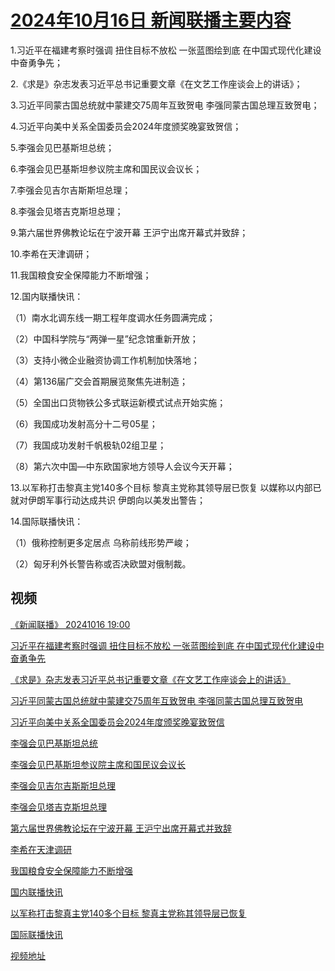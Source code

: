 # [2024年10月16日 新闻联播主要内容](https://tv.cctv.com/lm/xwlb/day/20241016.shtml)

1.习近平在福建考察时强调 扭住目标不放松 一张蓝图绘到底 在中国式现代化建设中奋勇争先；

2.《求是》杂志发表习近平总书记重要文章《在文艺工作座谈会上的讲话》；

3.习近平同蒙古国总统就中蒙建交75周年互致贺电 李强同蒙古国总理互致贺电；

4.习近平向美中关系全国委员会2024年度颁奖晚宴致贺信；

5.李强会见巴基斯坦总统；

6.李强会见巴基斯坦参议院主席和国民议会议长；

7.李强会见吉尔吉斯斯坦总理；

8.李强会见塔吉克斯坦总理；

9.第六届世界佛教论坛在宁波开幕 王沪宁出席开幕式并致辞；

10.李希在天津调研；

11.我国粮食安全保障能力不断增强；

12.国内联播快讯：

（1）南水北调东线一期工程年度调水任务圆满完成；

（2）中国科学院与“两弹一星”纪念馆重新开放；

（3）支持小微企业融资协调工作机制加快落地；

（4）第136届广交会首期展览聚焦先进制造；

（5）全国出口货物铁公多式联运新模式试点开始实施；

（6）我国成功发射高分十二号05星；

（7）我国成功发射千帆极轨02组卫星；

（8）第六次中国—中东欧国家地方领导人会议今天开幕；

13.以军称打击黎真主党140多个目标 黎真主党称其领导层已恢复 以媒称以内部已就对伊朗军事行动达成共识 伊朗向以美发出警告；

14.国际联播快讯：

（1）俄称控制更多定居点 乌称前线形势严峻；

（2）匈牙利外长警告称或否决欧盟对俄制裁。

## 视频

[《新闻联播》 20241016 19:00](https://tv.cctv.com/2024/10/16/VIDEPq43qIF2Lbm7XXFHCaCS241016.shtml)

[习近平在福建考察时强调 扭住目标不放松 一张蓝图绘到底 在中国式现代化建设中奋勇争先](https://tv.cctv.com/2024/10/16/VIDEMLmkz2aHmxRy5Sn8aAnn241016.shtml)

[《求是》杂志发表习近平总书记重要文章《在文艺工作座谈会上的讲话》](https://tv.cctv.com/2024/10/16/VIDEtRiiB2gNWVObF1HJ6hn9241016.shtml)

[习近平同蒙古国总统就中蒙建交75周年互致贺电 李强同蒙古国总理互致贺电](https://tv.cctv.com/2024/10/16/VIDEZ83dnlNRg8S6JNbIcD91241016.shtml)

[习近平向美中关系全国委员会2024年度颁奖晚宴致贺信](https://tv.cctv.com/2024/10/16/VIDEow9JjetShCsSTXxI2DBz241016.shtml)

[李强会见巴基斯坦总统](https://tv.cctv.com/2024/10/16/VIDEGAgqwvBsq2YMzjKlCewj241016.shtml)

[李强会见巴基斯坦参议院主席和国民议会议长](https://tv.cctv.com/2024/10/16/VIDE8IowmTcO5kZkzzCveq4J241016.shtml)

[李强会见吉尔吉斯斯坦总理](https://tv.cctv.com/2024/10/16/VIDET4TCUN2dH9EcdiwRCRCf241016.shtml)

[李强会见塔吉克斯坦总理](https://tv.cctv.com/2024/10/16/VIDEd6MuRM4zkGHcx5PG2sKV241016.shtml)

[第六届世界佛教论坛在宁波开幕 王沪宁出席开幕式并致辞](https://tv.cctv.com/2024/10/16/VIDEYT4UMvszEeSegilXfJfn241016.shtml)

[李希在天津调研](https://tv.cctv.com/2024/10/16/VIDEH3u9wSsbEBmN2eSp2PxE241016.shtml)

[我国粮食安全保障能力不断增强](https://tv.cctv.com/2024/10/16/VIDEwvfjhbyrlbqlaPWvDgba241016.shtml)

[国内联播快讯](https://tv.cctv.com/2024/10/16/VIDEd29VldmFfh28g4JvBaIH241016.shtml)

[以军称打击黎真主党140多个目标 黎真主党称其领导层已恢复](https://tv.cctv.com/2024/10/16/VIDEt6UfF9QyYPxCNbNGqiEg241016.shtml)

[国际联播快讯](https://tv.cctv.com/2024/10/16/VIDEilikoRm5NWJflJk9mEgF241016.shtml)

[视频地址](https://tv.cctv.com/lm/xwlb/day/20241016.shtml) 

